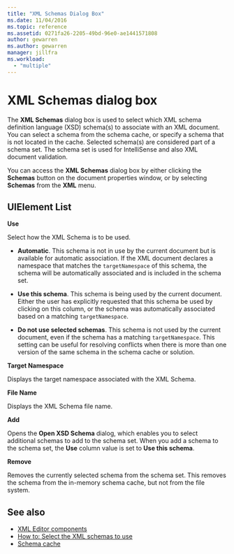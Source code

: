 ```yaml
---
title: "XML Schemas Dialog Box"
ms.date: 11/04/2016
ms.topic: reference
ms.assetid: 0271fa26-2205-49bd-96e0-ae1441571808
author: gewarren
ms.author: gewarren
manager: jillfra
ms.workload:
  - "multiple"
---
```

# XML Schemas dialog box

The **XML Schemas** dialog box is used to select which XML schema definition language (XSD) schema(s) to associate with an XML document. You can select a schema from the schema cache, or specify a schema that is not located in the cache. Selected schema(s) are considered part of a schema set. The schema set is used for IntelliSense and also XML document validation.

You can access the **XML Schemas** dialog box by either clicking the **Schemas** button on the document properties window, or by selecting **Schemas** from the **XML** menu.

## UIElement List
 **Use**

 Select how the XML Schema is to be used.

-   **Automatic**. This schema is not in use by the current document but is available for automatic association. If the XML document declares a namespace that matches the `targetNamespace` of this schema, the schema will be automatically associated and is included in the schema set.

-   **Use this schema**. This schema is being used by the current document. Either the user has explicitly requested that this schema be used by clicking on this column, or the schema was automatically associated based on a matching `targetNamespace`.

-   **Do not use selected schemas**. This schema is not used by the current document, even if the schema has a matching `targetNamespace`. This setting can be useful for resolving conflicts when there is more than one version of the same schema in the schema cache or solution.

**Target Namespace**

Displays the target namespace associated with the XML Schema.

**File Name**

Displays the XML Schema file name.

**Add**

Opens the **Open XSD Schema** dialog, which enables you to select additional schemas to add to the schema set. When you add a schema to the schema set, the **Use** column value is set to **Use this schema**.

**Remove**

Removes the currently selected schema from the schema set. This removes the schema from the in-memory schema cache, but not from the file system.

## See also

- [XML Editor components](../xml-tools/xml-editor-components.md)
- [How to: Select the XML schemas to use](../xml-tools/how-to-select-the-xml-schemas-to-use.md)
- [Schema cache](../xml-tools/schema-cache.md)